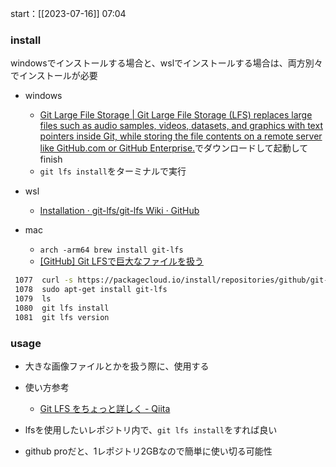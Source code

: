start：[[2023-07-16]] 07:04

### install

windowsでインストールする場合と、wslでインストールする場合は、両方別々でインストールが必要

- windows
	- [Git Large File Storage | Git Large File Storage (LFS) replaces large files such as audio samples, videos, datasets, and graphics with text pointers inside Git, while storing the file contents on a remote server like GitHub.com or GitHub Enterprise.](https://git-lfs.com/)でダウンロードして起動してfinish
	- `git lfs install`をターミナルで実行
- wsl
	- [Installation · git-lfs/git-lfs Wiki · GitHub](https://github.com/git-lfs/git-lfs/wiki/Installation)

- mac
	- `arch -arm64 brew install git-lfs`
	- [[GitHub] Git LFSで巨大なファイルを扱う](https://blog.katsubemakito.net/git/github-gitlfs)
```bash
 1077  curl -s https://packagecloud.io/install/repositories/github/git-lfs/script.deb.sh | sudo bash
 1078  sudo apt-get install git-lfs
 1079  ls
 1080  git lfs install
 1081  git lfs version
```

### usage

- 大きな画像ファイルとかを扱う際に、使用する

- 使い方参考
	- [Git LFS をちょっと詳しく - Qiita](https://qiita.com/ikmski/items/5cc8b8832336b8d85429)

- lfsを使用したいレポジトリ内で、`git lfs install`をすれば良い
- github proだと、1レポジトリ2GBなので簡単に使い切る可能性
